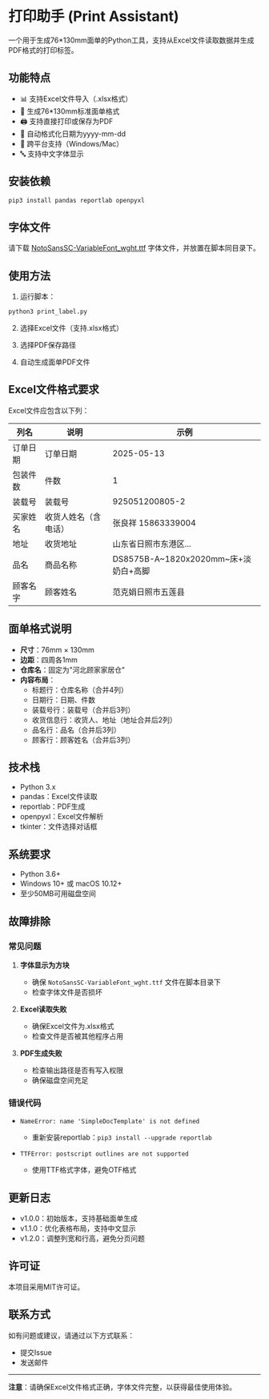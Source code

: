 # 打印助手 (Print Assistant)

一个用于生成76*130mm面单的Python工具，支持从Excel文件读取数据并生成PDF格式的打印标签。

## 功能特点

- 📊 支持Excel文件导入（.xlsx格式）
- 📄 生成76*130mm标准面单格式
- 🖨️ 支持直接打印或保存为PDF
- 🎨 自动格式化日期为yyyy-mm-dd
- 📱 跨平台支持（Windows/Mac）
- 🔤 支持中文字体显示

## 安装依赖

```bash
pip3 install pandas reportlab openpyxl
```

## 字体文件

请下载 [NotoSansSC-VariableFont_wght.ttf](https://fonts.google.com/noto/specimen/Noto+Sans+SC) 字体文件，并放置在脚本同目录下。

## 使用方法

1. 运行脚本：
```bash
python3 print_label.py
```

2. 选择Excel文件（支持.xlsx格式）

3. 选择PDF保存路径

4. 自动生成面单PDF文件

## Excel文件格式要求

Excel文件应包含以下列：

| 列名 | 说明 | 示例 |
|------|------|------|
| 订单日期 | 订单日期 | 2025-05-13 |
| 包装件数 | 件数 | 1 |
| 装载号 | 装载号 | 925051200805-2 |
| 买家姓名 | 收货人姓名（含电话） | 张良祥 15863339004 |
| 地址 | 收货地址 | 山东省日照市东港区... |
| 品名 | 商品名称 | DS8575B-A~1820x2020mm~床+淡奶白+高脚 |
| 顾客名字 | 顾客姓名 | 范克娟日照市五莲县 |

## 面单格式说明

- **尺寸**：76mm × 130mm
- **边距**：四周各1mm
- **仓库名**：固定为"河北顾家家居仓"
- **内容布局**：
  - 标题行：仓库名称（合并4列）
  - 日期行：日期、件数
  - 装载号行：装载号（合并后3列）
  - 收货信息行：收货人、地址（地址合并后2列）
  - 品名行：品名（合并后3列）
  - 顾客行：顾客姓名（合并后3列）

## 技术栈

- Python 3.x
- pandas：Excel文件读取
- reportlab：PDF生成
- openpyxl：Excel文件解析
- tkinter：文件选择对话框

## 系统要求

- Python 3.6+
- Windows 10+ 或 macOS 10.12+
- 至少50MB可用磁盘空间

## 故障排除

### 常见问题

1. **字体显示为方块**
   - 确保 `NotoSansSC-VariableFont_wght.ttf` 文件在脚本目录下
   - 检查字体文件是否损坏

2. **Excel读取失败**
   - 确保Excel文件为.xlsx格式
   - 检查文件是否被其他程序占用

3. **PDF生成失败**
   - 检查输出路径是否有写入权限
   - 确保磁盘空间充足

### 错误代码

- `NameError: name 'SimpleDocTemplate' is not defined`
  - 重新安装reportlab：`pip3 install --upgrade reportlab`

- `TTFError: postscript outlines are not supported`
  - 使用TTF格式字体，避免OTF格式

## 更新日志

- v1.0.0：初始版本，支持基础面单生成
- v1.1.0：优化表格布局，支持中文显示
- v1.2.0：调整列宽和行高，避免分页问题

## 许可证

本项目采用MIT许可证。

## 联系方式

如有问题或建议，请通过以下方式联系：
- 提交Issue
- 发送邮件

---

**注意**：请确保Excel文件格式正确，字体文件完整，以获得最佳使用体验。

